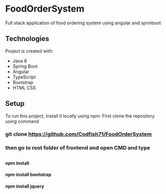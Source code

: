 # FoodOrderSystem
Full stack application of food ordering system using angular and sprinboot



## Technologies
Project is created with:
* Java 8
* Spring Boot
* Angular
* TypeScript
* Bootstrap
* HTML CSS

## Setup
To run this project, install it locally using npm:
First clone the repository using command 

### git clone https://github.com/Codfish71/FoodOrderSystem 

### then go to root folder of frontend and open CMD and type
## 
#### npm install
#### npm install bootstrap
#### npm install jquery


